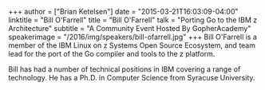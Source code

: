 +++
author = ["Brian Ketelsen"]
date = "2015-03-21T16:03:09-04:00"
linktitle = "Bill O'Farrell"
title = "Bill O'Farrell"
talk = "Porting Go to the IBM z Architecture"
subtitle = "A Community Event Hosted By GopherAcademy"
speakerimage = "/2016/img/speakers/bill-ofarrell.jpg"
+++
Bill O'Farrell is a member of the IBM Linux on z Systems Open Source Ecosystem, and team lead for the port of the Go compiler and tools to the z platform.

Bill has had a number of technical positions in IBM covering a range of technology. He has a Ph.D. in Computer Science from Syracuse University.
